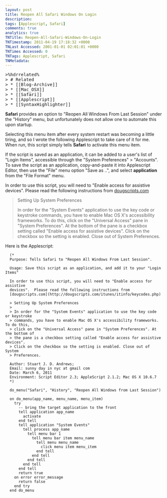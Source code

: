 ```yaml
---
layout: post
title: Reopen All Safari Windows On Login
description: 
tags: [Applescript, Safari]
comments: true
analytics: true
TNTitle: Reopen-All-Safari-Windows-On-Login
TNTimestamp: 2011-04-19 17:18:32 +0000
TNLast Accessed: 2001-01-01 02:01:01 +0000
TNTimes Accessed: 0
TNTags: Applescript, Safari
TNMetadata: 
---
```



<pre class="action ideaaction">
>%hdrrelated%
> # Related
> * [[Blog-Archive]]
> * [[Mac_OSX]]
> * [[Safari]]
> * [[Applescript]]
> * [[SyntaxHighlighter]]
</pre>


__Safari__ provides an option to "Reopen All Windows From Last Session" under the "History" menu, but unfortunately does not allow one to automate this upon startup.

Selecting this menu item after every system restart was becoming a little tiring, and so I wrote the following Applescript to take care of it for me.  When run, this script simply tells __Safari__ to activate this menu item.

If the script is saved as an application, it can be added to a user's list of "Login Items", accessible through the "System Preferences" > "Accounts".  To save the script as an application, copy-and-paste it into Applescript Editor, then use the "File" menu option "Save as ..", and select __application__ from the "File Format" menu.

In order to use this script, you will need to "Enable access for assistive devices".  Please read the following instructions from [dougscripts.com](http://dougscripts.com/itunes/itinfo/keycodes.php)

> Setting Up System Preferences
>
> In order for the "System Events" application to use the key code or keystroke commands, you have to enable Mac OS X's accessibility frameworks. To do this, click on the "Universal Access" pane in "System Preferences". At the bottom of the pane is a checkbox setting called "Enable access for assistive devices". Click on the checkbox so the setting is enabled. Close out of System Preferences.

Here is the Applescript:

``` applescript
  (*
  Purpose: Tells Safari to "Reopen All Windows From Last Session".

  Usage: Save this script as an application, and add it to your "Login Items"

  In order to use this script, you will need to "Enable access for assistive
  devices".  Please read the following instructions from
  [dougscripts.com](http://dougscripts.com/itunes/itinfo/keycodes.php)

  > Setting Up System Preferences
  >
  > In order for the "System Events" application to use the key code or keystroke
  > commands, you have to enable Mac OS X's accessibility frameworks. To do this,
  > click on the "Universal Access" pane in "System Preferences". At the bottom of
  > the pane is a checkbox setting called "Enable access for assistive devices".
  > Click on the checkbox so the setting is enabled. Close out of System
  > Preferences.

  Author: Stuart J. D. Andrews;
  Email: sunny day in nyc at gmail com
  Date: March 6, 2011
  Environment: Script Editor 2.3; AppleScript 2.1.2; Mac OS X 10.6.7
  *)

  do_menu("Safari", "History", "Reopen All Windows from Last Session")

  on do_menu(app_name, menu_name, menu_item)
    try
      -- bring the target application to the front
      tell application app_name
        activate
      end tell
      tell application "System Events"
        tell process app_name
          tell menu bar 1
            tell menu bar item menu_name
              tell menu menu_name
                click menu item menu_item
              end tell
            end tell
          end tell
        end tell
      end tell
      return true
    on error error_message
      return false
    end try
  end do_menu
```



